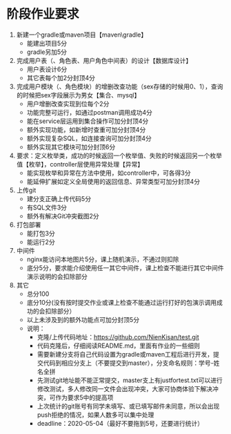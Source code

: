 # 阶段作业要求
1. 新建一个gradle或maven项目【maven\gradle】
	-  能建出项目5分
	-  gradle另加5分
2. 完成用户表（、角色表、用户角色中间表）的设计【数据库设计】
	- 用户表设计6分
	- 其它表每个加2分封顶4分
3. 完成用户模块（、角色模块）的增删改查功能（sex存储的时候用0、1），查询的时候把sex字段展示为男女【集合、mysql】
	- 用户增删改查实现到位每个2分
	- 功能完整可运行，如通过postman调用成功4分
	- 能在service层运用到集合操作可加分封顶4分
	- 额外实现功能，如新增时查重可加分封顶4分
	- 额外实现复杂SQL，如连接查询可加分封顶4分
	- 额外实现其它模块可加分封顶6分
4. 要求：定义枚举类，成功的时候返回一个枚举值、失败的时候返回另一个枚举值【枚举】，controller层使用异常处理【异常】
	- 能实现枚举和异常在方法中使用，如controller中，可各得3分
	- 能延伸扩展如定义全局使用的返回信息、异常类型可加分封顶4分
5. 上传git
	- 建分支正确上传代码5分
	- 有SQL文件3分
	- 额外有解决Git冲突截图2分
6. 打包部署
	- 能打包3分
	- 能运行2分
7. 中间件
	- nginx能访问本地图片5分，课上随机演示，不通过则扣除
	- 底分5分，要求能介绍使用任一其它中间件，课上检查不能进行其它中间件演示说明的会扣除部分
8. 其它
	- 总分100
	- 底分10分(没有按时提交作业或课上检查不能通过运行打好的包演示调用成功的会扣除部分）
	- 以上未涉及到的额外功能点可加分封顶5分
	- 说明：
	    - 克隆/上传代码地址：https://github.com/NienKisan/test.git
	    - 代码克隆后，仔细阅读README.md，里面有作业的一些细则
	    - 需要新建分支将自己代码设置为gradle或maven工程后进行开发，提交代码到相应分支上（不要提交到master），分支命名规则：学号-姓名全拼
	    - 先测试git地址能不能正常提交，master支上有justfortest.txt可以进行修改测试，多人修改同一文件会出现冲突，大家可协商体验下解决冲突，可作为要求5中的提高项
	    - 上次统计的git账号有同学未填写、或已填写邮件未同意，所以会出现push拒绝的情况，如果人数多可以集中处理
	    - deadline：2020-05-04（最好不要拖到5号，还要进行统计）
